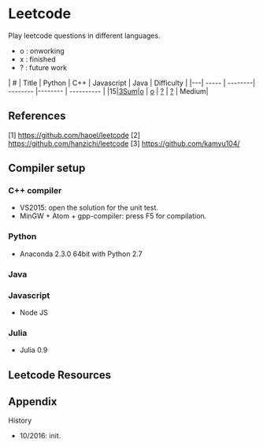 # Leetcode
Play leetcode questions in different languages.
* o : onworking
* x : finished
* ? : future work

| # | Title | Python | C++ | Javascript | Java | Difficulty |
|---| ----- | --------| -------- |--------  | ---------- |
|15|[3Sum](https://leetcode.com/problems/3sum/)|[o]() |  [o](./Easy/3sum/3Sum.cpp) | [?](./Easy/3sum/) | [?]() | Medium|

## References
[1] https://github.com/haoel/leetcode
[2] https://github.com/hanzichi/leetcode
[3] https://github.com/kamyu104/

## Compiler setup

### C++ compiler
* VS2015: open the solution for the unit test.
* MinGW + Atom + gpp-compiler: press F5 for compilation.

### Python
* Anaconda 2.3.0 64bit with Python 2.7

### Java

### Javascript
* Node JS

### Julia
* Julia 0.9

## Leetcode Resources

## Appendix
History
* 10/2016: init.
